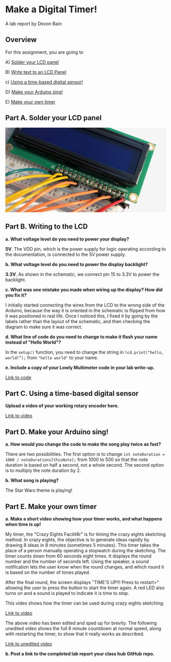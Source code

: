 # Make a Digital Timer!
 
A lab report by Devon Bain

## Overview
For this assignment, you are going to 

A) [Solder your LCD panel](#part-a-solder-your-lcd-panel)

B) [Write text to an LCD Panel](#part-b-writing-to-the-lcd) 

c) [Using a time-based digital sensor!](#part-c-using-a-time-based-digital-sensor)

D) [Make your Arduino sing!](#part-d-make-your-arduino-sing)

E) [Make your own timer](#part-e-make-your-own-timer) 
 

## Part A. Solder your LCD panel

![soldered lcd panel](img/soldered-lcd.JPG)

## Part B. Writing to the LCD
 
**a. What voltage level do you need to power your display?**

**5V**. The VDD pin, which is the power supply for logic operating according to the documentation, is connected to the 5V power supply.

**b. What voltage level do you need to power the display backlight?**

**3.3V**. As shown in the schematic, we connect pin 15 to 3.3V to power the backlight.

**c. What was one mistake you made when wiring up the display? How did you fix it?**

I initially started connecting the wires from the LCD to the wrong side of the Arduino, because the way it is oriented in the schematic is flipped from how it was positioned in real life. Once I noticed this, I fixed it by going by the labels rather than the layout of the schematic, and then checking the diagram to make sure it was correct.

**d. What line of code do you need to change to make it flash your name instead of "Hello World"?**

In the `setup()` function, you need to change the string in `lcd.print("hello, world!”);` from `"hello world"` to your name.
 
**e. Include a copy of your Lowly Multimeter code in your lab write-up.**

[Link to code](scripts/lowly-multimeter/lowly-multimeter.ino)

## Part C. Using a time-based digital sensor

**Upload a video of your working rotary encoder here.**

[Link to video](https://youtu.be/N45dCgZVsF4)

## Part D. Make your Arduino sing!

**a. How would you change the code to make the song play twice as fast?**

There are two possibilities. The first option is to change `int noteDuration = 1000 / noteDurations[thisNote];` from 1000 to 500 so that the note duration is based on half a second, not a whole second. The second option is to multiply the note duration by 2.
 
**b. What song is playing?**

The Star Wars theme is playing!

## Part E. Make your own timer

**a. Make a short video showing how your timer works, and what happens when time is up!**

My timer, the "Crazy Eights Facilit8r" is for timing the crazy eights sketching method. In crazy eights, the objective is to generate ideas rapidly by drawing 8 ideas in 8 minutes (sometimes 5 minutes). This timer takes the place of a person manually operating a stopwatch during the sketching. The timer counts down from 60 seconds eight times. It displays the round number and the number of seconds left. Using the speaker, a sound notification lets the user know when the round changes, and which round it is based on the number of tones played.

After the final round, the screen displays "TIME'S UP!!! Press to restart>" allowing the user to press the button to start the timer again. A red LED also turns on and a sound is played to indicate it is time to stop. 

This video shows how the timer can be used during crazy eights sketching:

[Link to video](https://youtu.be/jYZqsLqe-ck)

The above video has been edited and sped up for brevity. The following unedited video shows the full 8 minute countdown at normal speed, along with restarting the timer, to show that it really works as described.

[Link to unedited video](https://youtu.be/coTWFwytBik)

**b. Post a link to the completed lab report your class hub GitHub repo.**